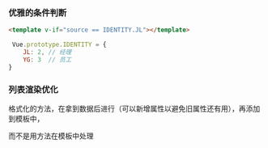 ### 优雅的条件判断

```html
<template v-if="source == IDENTITY.JL"></template>
```

```javascript
 Vue.prototype.IDENTITY = {
    JL: 2, // 经理
    YG: 3  // 员工
}
```



### 列表渲染优化

格式化的方法，在拿到数据后进行（可以新增属性以避免旧属性还有用），再添加到模板中，

而不是用方法在模板中处理

